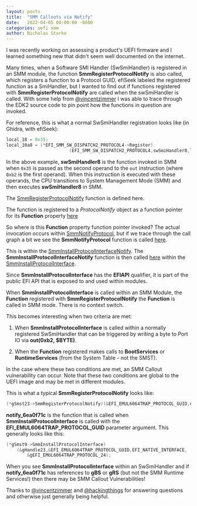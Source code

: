 ```yaml
---
layout: posts
title:  "SMM Callouts via Notify"
date:   2022-04-05 00:00:00 -0600
categories: uefi smm
author: Nicholas Starke
---
```


I was recently working on assessing a product's UEFI firmware and I learned something new that didn't seem well documented on the internet.  

Many times, when a Software SMI Handler (SwSmiHandler) is registered in an SMM module, the function **SmmRegisterProtocolNotify** is also called, which registers a function to a Protocol GUID. efiSeek labeled the registered function as a SmiHandler, but I wanted to find out if functions registered with **SmmRegisterProtocolNotify** are called when the swSmiHandler is called.  With some help from [@vincentzimmer](https://twitter.com/vincentzimmer) I was able to trace through the EDK2 source code to pin point how the functions in question are invoked.

For reference, this is what a normal SwSmiHandler registration looks like (in Ghidra, with efiSeek):

```c++
local_18 = 0x35;
local_10a8 = (*EFI_SMM_SW_DISPATCH2_PROTOCOL4->Register)
                        (EFI_SMM_SW_DISPATCH2_PROTOCOL4,swSmiHandler8,local_18,&local_10b0) ;
```

In the above example, **swSmiHandler8** is the function invoked in SMM when `0x35` is passed as the second operand  to the `out` instruction (where `0xb2` is the first operand). When this instruction is executed with these operands, the CPU transitions to System Management Mode (SMM) and then executes **swSmiHandler8** in SMM.

The [SmmRegisterProtocolNotify](https://github.com/tianocore/edk2/blob/7c0ad2c33810ead45b7919f8f8d0e282dae52e71/MdeModulePkg/Core/PiSmmCore/Notify.c#L96) function is defined here.

The function is registered to a *ProtocolNotify* object as a function pointer for its **Function** property [here](https://github.com/tianocore/edk2/blob/7c0ad2c33810ead45b7919f8f8d0e282dae52e71/MdeModulePkg/Core/PiSmmCore/Notify.c#L177)

So where is this **Function**  property function pointer invoked? The actual invocation occurs within [SmmNotifyProtocol](https://github.com/tianocore/edk2/blob/7c0ad2c33810ead45b7919f8f8d0e282dae52e71/MdeModulePkg/Core/PiSmmCore/Notify.c#L29), but if we trace through the call graph a bit we see the **SmmNotifyProtocol** function is called [here](https://github.com/tianocore/edk2/blob/7c0ad2c33810ead45b7919f8f8d0e282dae52e71/MdeModulePkg/Core/PiSmmCore/Handle.c#L326). 

This is within the [SmmInstallProtocolInterfaceNotify](https://github.com/tianocore/edk2/blob/7c0ad2c33810ead45b7919f8f8d0e282dae52e71/MdeModulePkg/Core/PiSmmCore/Handle.c#L208). The **SmmInstallProtocolInterfaceNotify** function is then called [here](https://github.com/tianocore/edk2/blob/7c0ad2c33810ead45b7919f8f8d0e282dae52e71/MdeModulePkg/Core/PiSmmCore/Handle.c#L181) within the [SmmInstallProtocolInterface](https://github.com/tianocore/edk2/blob/7c0ad2c33810ead45b7919f8f8d0e282dae52e71/MdeModulePkg/Core/PiSmmCore/Handle.c#L174).  

Since **SmmInstallProtocolInterface** has the **EFIAPI** qualifier, it is part of the public EFI API that is exposed to and used within modules.

When **SmmInstallProtocolInterface** is called within an SMM Module, the **Function** registered with **SmmRegisterProtocolNotify** the **Function** is called in SMM mode.  There is no context switch.

This becomes interesting when two criteria are met: 

1) When **SmmInstallProtocolInterface** is called within a normally registered SwSmiHandler that can be triggered by writing a byte to Port IO via **out(0xb2, $BYTE)**.

2) When the **Function** registered makes calls to **BootServices** or **RuntimeServices** (from the System Table - not the SMST).

In the case where these two conditions are met, an SMM Callout vulnerability can occur. Note that these two conditions are global to the UEFI image and may be met in different modules.  

This is what a typical **SmmRegisterProtocolNotify** looks like:

```c++
(*gSmst23->SmmRegisterProtocolNotify)(&EFI_EMUL6064TRAP_PROTOCOL_GUID,notify_6ea0f71c,local_18)
```

**notify_6ea0f71c** is the function that is called when **SmmInstallProtocolInterface** is called with the **EFI_EMUL6064TRAP_PROTOCOL_GUID** parameter argument. This generally looks like this:

```c++
(*gSmst9->SmmInstallProtocolInterface)
    (&gHandle23,&EFI_EMUL6064TRAP_PROTOCOL_GUID,EFI_NATIVE_INTERFACE,
        &gEFI_EMUL6064TRAP_PROTOCOL_24);
```

When you see **SmmInstallProtocolInterface** within an SwSmiHandler and if **notify_6ea0f71c** has references to **gBS** or **gRS** (but not the SMM Runtime Services!) then there may be SMM Callout Vulnerabilities!

Thanks to [@vincentzimmer](https://twitter.com/vincentzimmer) and [@hackingthings](https://twitter.com/hackingthings) for answering questions and otherwise just generally being helpful.